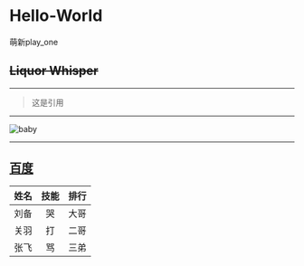 # Hello-World
萌新play_one
## ~~Liquor Whisper~~
---
>这是引用
***
![baby](https://avatars3.githubusercontent.com/u/43459630?s=40&v=4)
***
[百度](http://www.baidu.com)
---
姓名|技能|排行
--|:--:|--:
刘备|哭|大哥
关羽|打|二哥
张飞|骂|三弟
